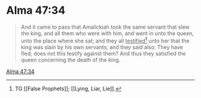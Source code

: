 # Alma 47:34

> And it came to pass that Amalickiah took the same servant that slew the king, and all them who were with him, and went in unto the queen, unto the place where she sat; and they all <u>testified</u>[^a] unto her that the king was slain by his own servants; and they said also: They have fled; does not this testify against them? And thus they satisfied the queen concerning the death of the king.

[Alma 47:34](https://www.churchofjesuschrist.org/study/scriptures/bofm/alma/47?lang=eng&id=p34#p34)


[^a]: TG [[False Prophets]]; [[Lying, Liar, Lie]].
